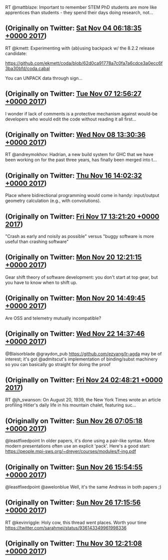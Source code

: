 RT @mattblaze: Important to remember STEM PhD students are more like apprentices than students - they spend their days doing research, not…

(Originally on Twitter: [Sat Nov 04 06:18:35 +0000 2017](https://twitter.com/ezyang/status/926695147806523392))
----
RT @kmett: Experimenting with (ab)using backpack w/ the 8.2.2 release candidate:

https://github.com/ekmett/coda/blob/62d0ca91778a7c0fa7a6cdce3a0ecc6f3ba30bfd/coda.cabal

You can UNPACK data through sign…

(Originally on Twitter: [Tue Nov 07 12:56:27 +0000 2017](https://twitter.com/ezyang/status/927882438054780928))
----
I wonder if lack of comments is a protective mechanism against would-be developers who would edit the code without reading it all first...

(Originally on Twitter: [Wed Nov 08 13:30:36 +0000 2017](https://twitter.com/ezyang/status/928253422226219009))
----
RT @andreymokhov: Hadrian, a new build system for GHC that we have been working on for the past three years, has finally been merged into t…

(Originally on Twitter: [Thu Nov 16 14:02:32 +0000 2017](https://twitter.com/ezyang/status/931160562037170176))
----
Place where bidirectional programming would come in handy: input/output geometry calculation (e.g., with convolutions).

(Originally on Twitter: [Fri Nov 17 13:21:20 +0000 2017](https://twitter.com/ezyang/status/931512581017047040))
----
"Crash as early and noisily as possible" versus "buggy software is more useful than crashing software"

(Originally on Twitter: [Mon Nov 20 12:21:15 +0000 2017](https://twitter.com/ezyang/status/932584622415757312))
----
Gear shift theory of software development: you don't start at top gear, but you have to know when to shift up.

(Originally on Twitter: [Mon Nov 20 14:49:45 +0000 2017](https://twitter.com/ezyang/status/932621994989797376))
----
Are OSS and telemetry mutually incompatible?

(Originally on Twitter: [Wed Nov 22 14:37:46 +0000 2017](https://twitter.com/ezyang/status/933343754961829889))
----
@Blaisorblade @graydon_pub https://github.com/ezyang/lr-agda may be of interest; it's got @admitscut's implementation of binding/subst machinery so you can basically go straight for doing the proof

(Originally on Twitter: [Fri Nov 24 02:48:21 +0000 2017](https://twitter.com/ezyang/status/933889998335520768))
----
RT @jh_swanson: On August 20, 1939, the New York Times wrote an article profiling Hitler's daily life in his mountain chalet, featuring suc…

(Originally on Twitter: [Sun Nov 26 07:05:18 +0000 2017](https://twitter.com/ezyang/status/934679437957791744))
----
@leastfixedpoint In older papers, it's done using a pair-like syntax. More modern presentations often use an explicit 'pack'. Here's a good start: https://people.mpi-sws.org/~dreyer/courses/modules/f-ing.pdf

(Originally on Twitter: [Sun Nov 26 15:54:55 +0000 2017](https://twitter.com/ezyang/status/934812721543041024))
----
@leastfixedpoint @awelonblue Well, it's the same Andreas in both papers ;)

(Originally on Twitter: [Sun Nov 26 17:15:56 +0000 2017](https://twitter.com/ezyang/status/934833109811548165))
----
RT @kevinriggle: Holy cow, this thread went places. Worth your time https://twitter.com/sarahmei/status/936143349961998336

(Originally on Twitter: [Thu Nov 30 12:21:08 +0000 2017](https://twitter.com/ezyang/status/936208471443279872))
----
